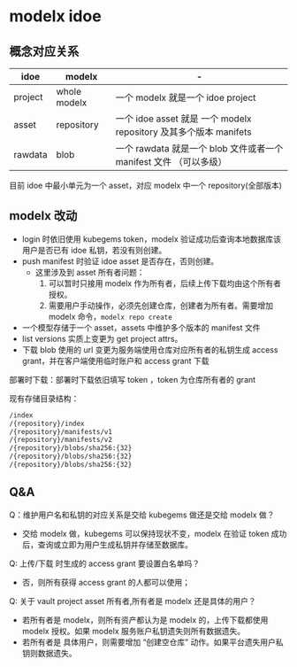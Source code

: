 # modelx idoe

## 概念对应关系

| idoe    | modelx       | -                                                                  |
| ------- | ------------ | ------------------------------------------------------------------ |
| project | whole modelx | 一个 modelx 就是一个 idoe project                                  |
| asset   | repository   | 一个 idoe asset 就是 一个 modelx repository 及其多个版本 manifets  |
| rawdata | blob         | 一个 rawdata 就是一个 blob 文件或者一个 manifest 文件 （可以多级） |

目前 idoe 中最小单元为一个 asset，对应 modelx 中一个 repository(全部版本)

## modelx 改动

- login 时依旧使用 kubegems token，modelx 验证成功后查询本地数据库该用户是否已有 idoe 私钥，若没有则创建。
- push manifest 时验证 idoe asset 是否存在，否则创建。
  - 这里涉及到 asset 所有者问题：
    1. 可以暂时只接用 modelx 作为所有者，后续上传下载均由这个所有者授权。
    1. 需要用户手动操作，必须先创建仓库，创建者为所有者。需要增加 modelx 命令，`modelx repo create`
- 一个模型存储于一个 asset，assets 中维护多个版本的 manifest 文件
- list versions 实质上变更为 get project attrs。
- 下载 blob 使用的 url 变更为服务端使用仓库对应所有者的私钥生成 access grant，并在客户端使用临时账户和 access grant 下载

部署时下载：部署时下载依旧填写 token ，token 为仓库所有者的 grant

现有存储目录结构：

```txt
/index
/{repository}/index
/{repository}/manifests/v1
/{repository}/manifests/v2
/{repository}/blobs/sha256:{32}
/{repository}/blobs/sha256:{32}
/{repository}/blobs/sha256:{32}
```

## Q&A

Q：维护用户名和私钥的对应关系是交给 kubegems 做还是交给 modelx 做？

- 交给 modelx 做，kubegems 可以保持现状不变，modelx 在验证 token 成功后，查询或立即为用户生成私钥并存储至数据库。

Q: 上传/下载 时生成的 access grant 要设置白名单吗？

- 否，则所有获得 access grant 的人都可以使用；

Q: 关于 vault project asset 所有者,所有者是 modelx 还是具体的用户？

- 若所有者是 modelx，则所有资产都认为是 modelx 的，上传下载都使用 modelx 授权。如果 modelx 服务账户私钥遗失则所有数据遗失。
- 若所有者是 具体用户，则需要增加 “创建空仓库” 动作。如果平台遗失用户私钥则数据遗失。
